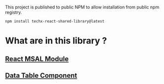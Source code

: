 This project is published to public NPM to allow installation from public npm registry. 

```
npm install techx-react-shared-library@latest
```

# What are in this library ?
  ## [React MSAL Module](src/react-msal/react-msal.md)
  ## [Data Table Component](src/data-table/data-table.md)


